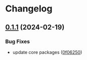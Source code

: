 # Changelog

## [0.1.1](https://github.com/RokiiApp/app/compare/api-v0.1.0...api-v0.1.1) (2024-02-19)


### Bug Fixes

* update core packages ([0f06250](https://github.com/RokiiApp/app/commit/0f06250c60db08cb6a73c1e88871a187f2310fdc))
